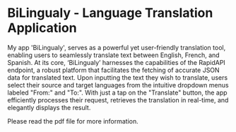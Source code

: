 # BiLingualy - Language Translation Application

My app 'BiLingualy', serves as a powerful yet user-friendly translation tool, enabling users to seamlessly translate text between English, French, and Spanish. At its core, ‘BiLingualy’ harnesses the capabilities of the RapidAPI endpoint, a robust platform that facilitates the fetching of accurate JSON data for translated text. Upon inputting the text they wish to translate, users select their source and target languages from the intuitive dropdown menus labeled "From:" and "To:". With just a tap on the "Translate" button, the app efficiently processes their request, retrieves the translation in real-time, and elegantly displays the result.

Please read the pdf file for more information. 

